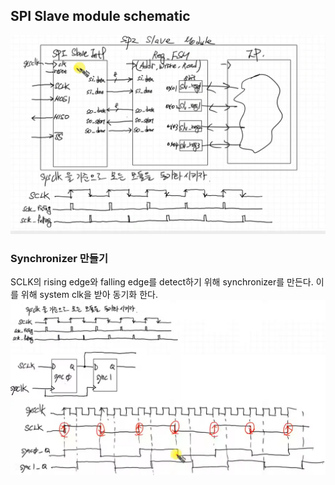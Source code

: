 ## SPI Slave module schematic
![](schematic.png)

### Synchronizer 만들기
SCLK의 rising edge와 falling edge를 detect하기 위해 synchronizer를 만든다.
이를 위해 system clk을 받아 동기화 한다.
![](synchronizer.png)